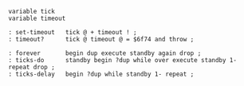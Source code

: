     variable tick
    variable timeout

    : set-timeout   tick @ + timeout ! ;
    : timeout?      tick @ timeout @ = $6f74 and throw ;

    : forever       begin dup execute standby again drop ;
    : ticks-do      standby begin ?dup while over execute standby 1- repeat drop ;
    : ticks-delay   begin ?dup while standby 1- repeat ;
